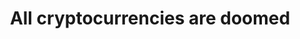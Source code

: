 ---
layout: post
title: All cryptocurrencies are doomed
comments: true
tags: [blockchain, cryptocurrency]
---